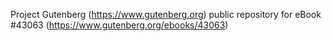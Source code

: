 Project Gutenberg (https://www.gutenberg.org) public repository for eBook #43063 (https://www.gutenberg.org/ebooks/43063)
